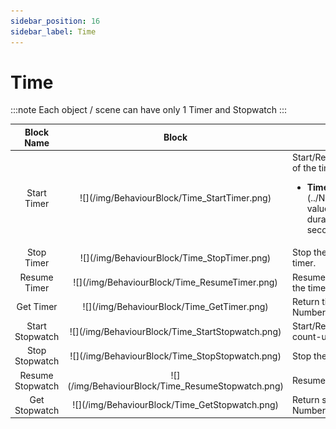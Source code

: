 ```yaml
---
sidebar_position: 16
sidebar_label: Time
---
```


# Time

:::note
Each object / scene can have only 1 Timer and Stopwatch
:::

<table>
    <thead>
        <tr>
            <th>Block Name</th>
            <th>Block</th>
            <th>Description</th>
        </tr>
    </thead>
    <tbody>
        <tr>
            <td><center>Start Timer</center></td>
            <td class="behaviour-block-image"><center>![](/img/BehaviourBlock/Time_StartTimer.png)</center></td>
            <td>
                Start/Restart the countdown of the timer.
                <ul>
                    <li><strong>Time</strong>: **[Number](../NodeType#number)** value specifying the duration of the timer in seconds.</li>
                </ul>
            </td>
        </tr>
        <tr>
            <td><center>Stop Timer</center></td>
            <td class="behaviour-block-image"><center>![](/img/BehaviourBlock/Time_StopTimer.png)</center></td>
            <td>Stop the countdown of the timer.</td>
        </tr>
        <tr>
            <td><center>Resume Timer</center></td>
            <td class="behaviour-block-image"><center>![](/img/BehaviourBlock/Time_ResumeTimer.png)</center></td>
            <td>Resume the countdown of the timer.</td>
        </tr>
        <tr>
            <td><center>Get Timer</center></td>
            <td class="behaviour-block-image"><center>![](/img/BehaviourBlock/Time_GetTimer.png)</center></td>
            <td>Return timer remaining time Number value.</td>
        </tr>
        <tr>
            <td><center>Start Stopwatch</center></td>
            <td class="behaviour-block-image"><center>![](/img/BehaviourBlock/Time_StartStopwatch.png)</center></td>
            <td>Start/Restart the stopwatch count-up.</td>
        </tr>
        <tr>
            <td><center>Stop Stopwatch</center></td>
            <td class="behaviour-block-image"><center>![](/img/BehaviourBlock/Time_StopStopwatch.png)</center></td>
            <td>Stop the stopwatch.</td>
        </tr>
        <tr>
            <td><center>Resume Stopwatch</center></td>
            <td class="behaviour-block-image"><center>![](/img/BehaviourBlock/Time_ResumeStopwatch.png)</center></td>
            <td>Resume the stopwatch.</td>
        </tr>
        <tr>
            <td><center>Get Stopwatch</center></td>
            <td class="behaviour-block-image"><center>![](/img/BehaviourBlock/Time_GetStopwatch.png)</center></td>
            <td>Return stopwatch time Number value.</td>
        </tr>
    </tbody>
</table>